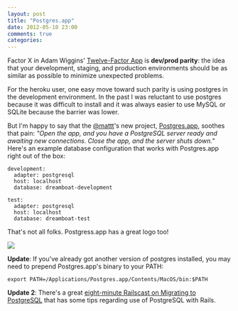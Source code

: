 ```yaml
---
layout: post
title: "Postgres.app"
date: 2012-05-10 23:00
comments: true
categories:
---
```


Factor X in Adam Wiggins' [Twelve-Factor App](http://www.12factor.net/dev-prod-parity)
is **dev/prod parity**: the idea that your development, staging, and production environments
should be as similar as possible to minimize unexpected problems.

For the heroku user, one easy move toward such parity is using postgres in the development
environment. In the past I was reluctant to use postgres because it was difficult to install
and it was always easier to use MySQL or SQLite because the barrier was lower.

But I'm happy to say that the [@mattt](http://twitter.com/mattt)'s new project,
[Postgres.app](http://postgresapp.com/), soothes that pain: *"Open the app, and you have
a PostgreSQL server ready and awaiting new connections. Close the app, and the server shuts down."*
Here's an example database configuration that works with Postgres.app right out of the box:

    development:
      adapter: postgresql
      host: localhost
      database: dreamboat-development

    test:
      adapter: postgresql
      host: localhost
      database: dreamboat-test

That's not all folks. Postgress.app has a great logo too!

<a href="http://postgresapp.com/">
  <img src="/images/extra/netsuke.png" class="no-border">
</a>

**Update**: If you've already got another version of postgres installed, you may need to prepend Postgres.app's binary to your PATH:

    export PATH=/Applications/Postgres.app/Contents/MacOS/bin:$PATH

**Update 2**: There's a great [eight-minute Railscast on Migrating to PostgreSQL](http://railscasts.com/episodes/342-migrating-to-postgresql)
that has some tips regarding use of PostgreSQL with Rails.
